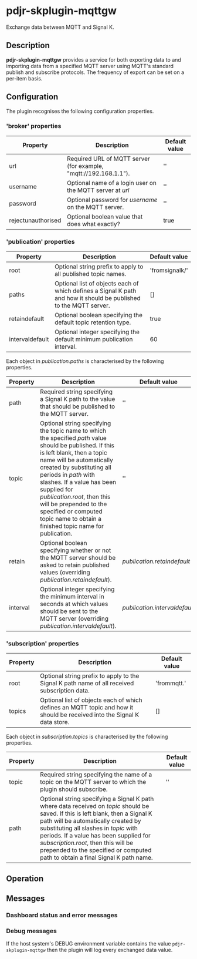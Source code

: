 # pdjr-skplugin-mqttgw
Exchange data between MQTT and Signal K.

## Description
**pdjr-skplugin-mqttgw** provides a service for both exporting data to
and importing data from a specified  MQTT server using MQTT's standard
publish and subscribe protocols.
The frequency of export can be set on a per-item basis.

## Configuration
The plugin recognises the following configuration properties.

### 'broker' properties

Property           | Description | Default value
------------------ | --- | ---
url                | Required URL of MQTT server (for example, "mqtt://192.168.1.1"). | ''
username           | Optional name of a login user on the MQTT server at *url* | ''
password           | Optional password for *username* on the MQTT server. | ''
rejectunauthorised | Optional boolean value that does what exactly? | true

### 'publication' properties

Property           | Description | Default value
------------------ | --- | ---
root               | Optional string prefix to apply to all published topic names. | 'fromsignalk/'
paths              | Optional list of objects each of which defines a Signal K path and how it should be published to the MQTT server. | []
retaindefault      | Optional boolean specifying the default topic retention type. | true
intervaldefault    | Optional integer specifying the default minimum publication interval. | 60 

Each object in *publication.paths* is characterised by the following properties.

Property           | Description | Default value
------------------ | --- | ---
path               | Required string specifying a Signal K path to the value that should be published to the MQTT server. | ''
topic              | Optional string specifying the topic name to which the specified *path* value should be published. If this is left blank, then a topic name will be automatically created by substituting all periods in *path* with slashes. If a value has been supplied for *publication.root*, then this will be prepended to the specified or computed topic name to obtain a finished topic name for publication. | ''
retain             | Optional boolean specifying whether or not the MQTT server should be asked to retain published values (overriding *publication.retaindefault*). | *publication.retaindefault*
interval           | Optional integer specifying the minimum interval in seconds at which values should be sent to the MQTT server (overriding *publication.intervaldefault*). | *publication.intervaldefault*

### 'subscription' properties

Property           | Description | Default value
------------------ | --- | ---
root               | Optional string prefix to apply to the Signal K path name of all received subscription data. | 'frommqtt.'
topics             | Optional list of objects each of which defines an MQTT topic and how it should be received into the Signal K data store. | []

Each object in *subscription.topics* is characterised by the following properties.

Property           | Description | Default value
------------------ | --- | ---
topic              | Required string specifying the name of a topic on the MQTT server to which the plugin should subscribe. | ''
path               | Optional string specifying a Signal K path where data received on *topic* should be saved. If this is left blank, then a Signal K path will be automatically created by substituting all slashes in *topic* with periods. If a value has been supplied for *subscription.root*, then this will be prepended to the specified or computed path to obtain a final Signal K path name.

## Operation

## Messages

### Dashboard status and error messages

### Debug messages

If the host system's DEBUG environment variable contains the value
```pdjr-skplugin-mqttgw``` then the plugin will log every exchanged
data value.
